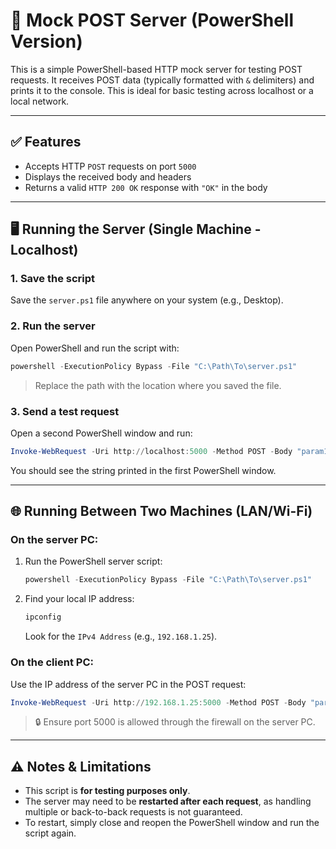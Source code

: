 # 🎢 Mock POST Server (PowerShell Version)

This is a simple PowerShell-based HTTP mock server for testing POST requests. It receives POST data (typically formatted with `&` delimiters) and prints it to the console. This is ideal for basic testing across localhost or a local network.

---

## ✅ Features

- Accepts HTTP `POST` requests on port `5000`
- Displays the received body and headers
- Returns a valid `HTTP 200 OK` response with `"OK"` in the body

---

## 🖥️ Running the Server (Single Machine - Localhost)

### 1. Save the script

Save the `server.ps1` file anywhere on your system (e.g., Desktop).

### 2. Run the server

Open PowerShell and run the script with:

```powershell
powershell -ExecutionPolicy Bypass -File "C:\Path\To\server.ps1"
```

> Replace the path with the location where you saved the file.

### 3. Send a test request

Open a second PowerShell window and run:

```powershell
Invoke-WebRequest -Uri http://localhost:5000 -Method POST -Body "param1=value1&param2=value2"
```

You should see the string printed in the first PowerShell window.

---

## 🌐 Running Between Two Machines (LAN/Wi-Fi)

### On the server PC:

1. Run the PowerShell server script:

   ```powershell
   powershell -ExecutionPolicy Bypass -File "C:\Path\To\server.ps1"
   ```

2. Find your local IP address:

   ```powershell
   ipconfig
   ```

   Look for the `IPv4 Address` (e.g., `192.168.1.25`).

### On the client PC:

Use the IP address of the server PC in the POST request:

```powershell
Invoke-WebRequest -Uri http://192.168.1.25:5000 -Method POST -Body "param1=value1&param2=value2"
```

> 🔒 Ensure port 5000 is allowed through the firewall on the server PC.

---

## ⚠️ Notes & Limitations

- This script is **for testing purposes only**.
- The server may need to be **restarted after each request**, as handling multiple or back-to-back requests is not guaranteed.
- To restart, simply close and reopen the PowerShell window and run the script again.